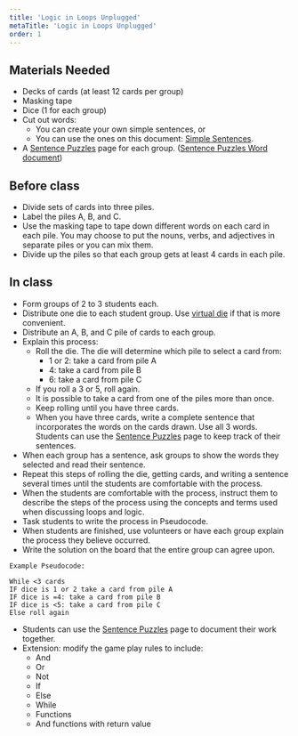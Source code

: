 ```yaml
---
title: 'Logic in Loops Unplugged'
metaTitle: 'Logic in Loops Unplugged'
order: 1
---
```


## Materials Needed

* Decks of cards (at least 12 cards per group)
* Masking tape
* Dice (1 for each group)
* Cut out words:
    * You can create your own simple sentences, or
    * You can use the ones on this document: [Simple Sentences](https://1drv.ms/w/s!AqsgsTyHBmRBkHw_m-2Rz8vOKAoJ?e=PV9E5B).
* A <a href="/unit-5/day-7/sentence-puzzles">Sentence Puzzles</a> page for each group. ([Sentence Puzzles Word document](https://1drv.ms/w/s!AqsgsTyHBmRBkH2al4o5whuQ5XEz?e=B4fcM9))

## Before class

* Divide sets of cards into three piles.
* Label the piles A, B, and C.
* Use the masking tape to tape down different words on each card in each pile. You may choose to put the nouns, verbs, and adjectives in separate piles or you can mix them.
* Divide up the piles so that each group gets at least 4 cards in each pile.

## In class

* Form groups of 2 to 3 students each.
* Distribute one die to each student group. Use [virtual die](https://www.random.org/dice/) if that is more convenient.
* Distribute an A, B, and C pile of cards to each group.
* Explain this process:
    * Roll the die. The die will determine which pile to select a card from:
        * 1 or 2: take a card from pile A
        * 4: take a card from pile B
        * 6: take a card from pile C
    * If you roll a 3 or 5, roll again.
    * It is possible to take a card from one of the piles more than once.
    * Keep rolling until you have three cards. 
    * When you have three cards, write a complete sentence that incorporates the words on the cards drawn. Use all 3 words. Students can use the <a href="/unit-5/day-7/sentence-puzzles">Sentence Puzzles</a> page to keep track of their sentences. 
* When each group has a sentence, ask groups to show the words they selected and read their sentence.  
* Repeat this steps of rolling the die, getting cards, and writing a sentence several times until the students are comfortable with the process.
* When the students are comfortable with the process, instruct them to describe the steps of the process using the concepts and terms used when discussing loops and logic. 
* Task students to write the process in Pseudocode.  
* When students are finished, use volunteers or have each group explain the process they believe occurred.  
* Write the solution on the board that the entire group can agree upon.
```
Example Pseudocode: 

While <3 cards 
IF dice is 1 or 2 take a card from pile A   
IF dice is =4: take a card from pile B
IF dice is <5: take a card from pile C
Else roll again 
```

* Students can use the <a href="/unit-5/day-7/sentence-puzzles">Sentence Puzzles</a> page to document their work together. 
* Extension: modify the game play rules to include:
    * And
    * Or
    * Not
    * If
    * Else
    * While
    * Functions
    * And functions with return value